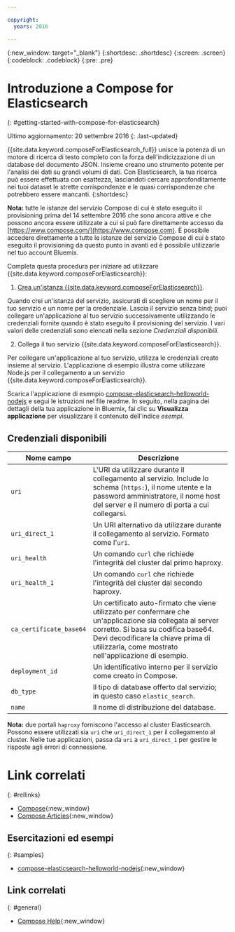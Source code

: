```yaml
---

copyright:
  years: 2016

---
```


{:new_window: target="_blank"}
{:shortdesc: .shortdesc}
{:screen: .screen}
{:codeblock: .codeblock}
{:pre: .pre}

# Introduzione a Compose for Elasticsearch
{: #getting-started-with-compose-for-elasticsearch}

Ultimo aggiornamento: 20 settembre 2016
{: .last-updated}

{{site.data.keyword.composeForElasticsearch_full}} unisce la potenza di un motore di ricerca di testo completo con la forza dell'indicizzazione di un database del documento JSON. Insieme creano uno strumento potente per l'analisi dei dati su grandi volumi di dati. Con Elasticsearch, la tua ricerca può essere effettuata con esattezza, lasciandoti cercare approfonditamente nei tuoi dataset le strette corrispondenze e le quasi corrispondenze che potrebbero essere mancanti.
{:shortdesc}

**Nota:** tutte le istanze del servizio Compose di cui è stato eseguito il provisioning prima del 14 settembre 2016 che sono ancora attive e che possono ancora essere utilizzate a cui si può fare direttamente accesso da [https://www.compose.com/](https://www.compose.com). È possibile accedere direttamente a tutte le istanze del servizio Compose di cui è stato eseguito il provisioning da questo punto in avanti ed è possibile utilizzarle nel tuo account Bluemix.

Completa questa procedura per iniziare ad utilizzare {{site.data.keyword.composeForElasticsearch}}:

1. [Crea un'istanza {{site.data.keyword.composeForElasticsearch}}](https://console.ng.bluemix.net/catalog/services/compose-for-elasticsearch/).

  Quando crei un'istanza del servizio, assicurati di scegliere un nome per il tuo servizio e un nome per la credenziale. Lascia il servizio senza bind; puoi collegare un'applicazione al tuo servizio successivamente utilizzando le credenziali fornite quando è stato eseguito il provisioning del servizio. I vari valori delle credenziali sono elencati nella sezione *Credenziali disponibili*.

2. Collega il tuo servizio {{site.data.keyword.composeForElasticsearch}}.

  Per collegare un'applicazione al tuo servizio, utilizza le credenziali create insieme al servizio. L'applicazione di esempio illustra come utilizzare Node.js per il collegamento a un servizio {{site.data.keyword.composeForElasticsearch}}.

  Scarica l'applicazione di esempio [compose-elasticsearch-helloworld-nodejs](https://github.com/IBM-Bluemix/compose-elasticsearch-helloworld-nodejs) e segui le istruzioni nel file readme. In seguito, nella pagina dei dettagli della tua applicazione in Bluemix, fai clic su **Visualizza applicazione** per visualizzare il contenuto dell'indice *esempi*.

## Credenziali disponibili

Nome campo|Descrizione
----------|-----------
`uri`|L'URI da utilizzare durante il collegamento al servizio. Include lo schema (`https:`), il nome utente e la password amministratore, il nome host del server e il numero di porta a cui collegarsi.
`uri_direct_1`|Un URI alternativo da utilizzare durante il collegamento al servizio. Formato come l'`uri`.
`uri_health`|Un comando `curl` che richiede l'integrità del cluster dal primo haproxy.
`uri_health_1`|Un comando `curl` che richiede l'integrità del cluster dal secondo haproxy.
`ca_certificate_base64`|Un certificato auto-firmato che viene utilizzato per confermare che un'applicazione sia collegata al server corretto. Si basa su codifica base64. Devi decodificare la chiave prima di utilizzarla, come mostrato nell'applicazione di esempio.
`deployment_id`|Un identificativo interno per il servizio come creato in Compose.
`db_type`|Il tipo di database offerto dal servizio; in questo caso `elastic_search`.
`name`|Il nome di distribuzione del database.

**Nota:** due portali `haproxy` forniscono l'accesso al cluster Elasticsearch. Possono essere utilizzati sia `uri` che `uri_direct_1` per il collegamento al cluster. Nelle tue applicazioni, passa da `uri` a `uri_direct_1` per gestire le risposte agli errori di connessione.

# Link correlati
{: #rellinks}

* [Compose](https://www.compose.com){:new_window}
* [Compose Articles](https://www.compose.com/articles/){:new_window}

## Esercitazioni ed esempi
{: #samples}
* [compose-elasticsearch-helloworld-nodejs](https://github.com/IBM-Bluemix/compose-elasticsearch-helloworld-nodejs){:new_window}

## Link correlati
{: #general}
* [Compose Help](https://help.compose.com/docs){:new_window}
